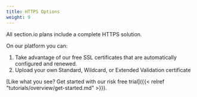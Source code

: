 ```yaml
---
title: HTTPS Options
weight: 9
---
```


All section.io plans include a complete HTTPS solution.

On our platform you can:

1. Take advantage of our free SSL certificates that are automatically configured and renewed.
1. Upload your own Standard, Wildcard, or Extended Validation certificate

[Like what you see? Get started with our risk free trial]({{< relref "tutorials/overview/get-started.md" >}}).